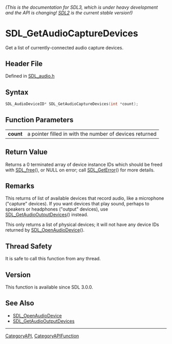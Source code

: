 ###### (This is the documentation for SDL3, which is under heavy development and the API is changing! [SDL2](https://wiki.libsdl.org/SDL2/) is the current stable version!)
# SDL_GetAudioCaptureDevices

Get a list of currently-connected audio capture devices.

## Header File

Defined in [SDL_audio.h](https://github.com/libsdl-org/SDL/blob/main/include/SDL3/SDL_audio.h)

## Syntax

```c
SDL_AudioDeviceID* SDL_GetAudioCaptureDevices(int *count);

```

## Function Parameters

|               |                                                         |
| ------------- | ------------------------------------------------------- |
| **count**     | a pointer filled in with the number of devices returned |

## Return Value

Returns a 0 terminated array of device instance IDs which should be freed
with [SDL_free](SDL_free)(), or NULL on error; call
[SDL_GetError](SDL_GetError)() for more details.

## Remarks

This returns of list of available devices that record audio, like a
microphone ("capture" devices). If you want devices that play sound,
perhaps to speakers or headphones ("output" devices), use
[SDL_GetAudioOutputDevices](SDL_GetAudioOutputDevices)() instead.

This only returns a list of physical devices; it will not have any device
IDs returned by [SDL_OpenAudioDevice](SDL_OpenAudioDevice)().

## Thread Safety

It is safe to call this function from any thread.

## Version

This function is available since SDL 3.0.0.

## See Also

* [SDL_OpenAudioDevice](SDL_OpenAudioDevice)
* [SDL_GetAudioOutputDevices](SDL_GetAudioOutputDevices)

----
[CategoryAPI](CategoryAPI), [CategoryAPIFunction](CategoryAPIFunction)


